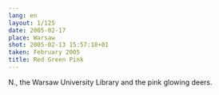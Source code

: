 ```yaml
---
lang: en
layout: 1/125
date: 2005-02-17
place: Warsaw
shot: 2005-02-13 15:57:18+01
taken: February 2005
title: Red Green Pink
---
```


N., the Warsaw University Library and the pink glowing deers.

